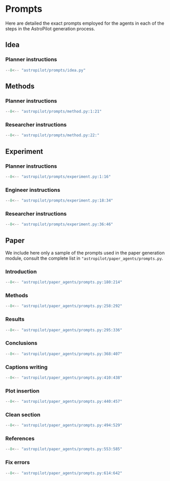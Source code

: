# Prompts

Here are detailed the exact prompts employed for the agents in each of the steps in the AstroPilot generation process.

## Idea

### Planner instructions

```py
--8<-- "astropilot/prompts/idea.py"
```

## Methods

### Planner instructions

```py
--8<-- "astropilot/prompts/method.py:1:21"
```

### Researcher instructions

```py
--8<-- "astropilot/prompts/method.py:22:"
```

## Experiment

### Planner instructions

```py
--8<-- "astropilot/prompts/experiment.py:1:16"
```

### Engineer instructions

```py
--8<-- "astropilot/prompts/experiment.py:18:34"
```

### Researcher instructions

```py
--8<-- "astropilot/prompts/experiment.py:36:46"
```

## Paper

We include here only a sample of the prompts used in the paper generation module, consult the complete list in `"astropilot/paper_agents/prompts.py`.

### Introduction

```py
--8<-- "astropilot/paper_agents/prompts.py:180:214"
```

### Methods

```py
--8<-- "astropilot/paper_agents/prompts.py:258:292"
```

### Results

```py
--8<-- "astropilot/paper_agents/prompts.py:295:336"
```

### Conclusions

```py
--8<-- "astropilot/paper_agents/prompts.py:368:407"
```

### Captions writing

```py
--8<-- "astropilot/paper_agents/prompts.py:410:438"
```

### Plot insertion

```py
--8<-- "astropilot/paper_agents/prompts.py:440:457"
```

### Clean section

```py
--8<-- "astropilot/paper_agents/prompts.py:494:529"
```

### References

```py
--8<-- "astropilot/paper_agents/prompts.py:553:585"
```

### Fix errors

```py
--8<-- "astropilot/paper_agents/prompts.py:614:642"
```